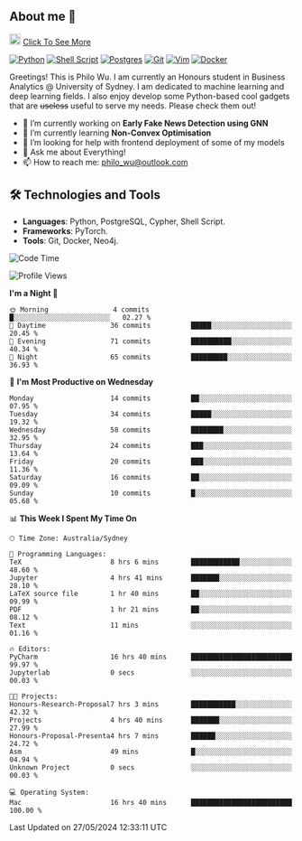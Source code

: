 ## About me 🤗

<a href="#"><img src="https://media.giphy.com/media/hvRJCLFzcasrR4ia7z/giphy.gif" width="20px" height="20px"></a> [Click To See More](https://philowu.notion.site/philowu/Philo-Hao-Wu-8bc7b2a81217493399d7db22df70fbfd)

[![Python](https://img.shields.io/badge/python-3670A0?style=for-the-badge&logo=python&logoColor=ffdd54)](#)
[![Shell Script](https://img.shields.io/badge/shell_script-%23121011.svg?style=for-the-badge&logo=gnu-bash&logoColor=white)](#)
[![Postgres](https://img.shields.io/badge/postgres-%23316192.svg?style=for-the-badge&logo=postgresql&logoColor=white)](#)
[![Git](https://img.shields.io/badge/git-%23F05033.svg?style=for-the-badge&logo=git&logoColor=white)](#)
[![Vim](https://img.shields.io/badge/VIM-%2311AB00.svg?style=for-the-badge&logo=vim&logoColor=white)](#)
[![Docker](https://img.shields.io/badge/docker-%230db7ed.svg?style=for-the-badge&logo=docker&logoColor=white)](#)

Greetings! This is Philo Wu. I am currently an Honours student in Business Analytics \@ University of Sydney. I am dedicated to machine learning and deep learning fields. I also enjoy develop some Python-based cool gadgets that are ~~useless~~ useful to serve my needs. Please check them out!

- 🔭 I’m currently working on **Early Fake News Detection using GNN**
- 🌱 I’m currently learning **Non-Convex Optimisation**
- 🤔 I’m looking for help with frontend deployment of some of my models
- 💬 Ask me about Everything!
- 📫 How to reach me: philo_wu@outlook.com

## 🛠 Technologies and Tools
- **Languages**: Python, PostgreSQL, Cypher, Shell Script.
- **Frameworks**: PyTorch.
- **Tools**: Git, Docker, Neo4j.

<!--START_SECTION:waka-->
![Code Time](http://img.shields.io/badge/Code%20Time-185%20hrs%2050%20mins-blue)

![Profile Views](http://img.shields.io/badge/Profile%20Views-0-blue)

**I'm a Night 🦉** 

```text
🌞 Morning                4 commits           █░░░░░░░░░░░░░░░░░░░░░░░░   02.27 % 
🌆 Daytime                36 commits          █████░░░░░░░░░░░░░░░░░░░░   20.45 % 
🌃 Evening                71 commits          ██████████░░░░░░░░░░░░░░░   40.34 % 
🌙 Night                  65 commits          █████████░░░░░░░░░░░░░░░░   36.93 % 
```
📅 **I'm Most Productive on Wednesday** 

```text
Monday                   14 commits          ██░░░░░░░░░░░░░░░░░░░░░░░   07.95 % 
Tuesday                  34 commits          █████░░░░░░░░░░░░░░░░░░░░   19.32 % 
Wednesday                58 commits          ████████░░░░░░░░░░░░░░░░░   32.95 % 
Thursday                 24 commits          ███░░░░░░░░░░░░░░░░░░░░░░   13.64 % 
Friday                   20 commits          ███░░░░░░░░░░░░░░░░░░░░░░   11.36 % 
Saturday                 16 commits          ██░░░░░░░░░░░░░░░░░░░░░░░   09.09 % 
Sunday                   10 commits          █░░░░░░░░░░░░░░░░░░░░░░░░   05.68 % 
```


📊 **This Week I Spent My Time On** 

```text
🕑︎ Time Zone: Australia/Sydney

💬 Programming Languages: 
TeX                      8 hrs 6 mins        ████████████░░░░░░░░░░░░░   48.60 % 
Jupyter                  4 hrs 41 mins       ███████░░░░░░░░░░░░░░░░░░   28.10 % 
LaTeX source file        1 hr 40 mins        ██░░░░░░░░░░░░░░░░░░░░░░░   09.99 % 
PDF                      1 hr 21 mins        ██░░░░░░░░░░░░░░░░░░░░░░░   08.12 % 
Text                     11 mins             ░░░░░░░░░░░░░░░░░░░░░░░░░   01.16 % 

🔥 Editors: 
PyCharm                  16 hrs 40 mins      █████████████████████████   99.97 % 
Jupyterlab               0 secs              ░░░░░░░░░░░░░░░░░░░░░░░░░   00.03 % 

🐱‍💻 Projects: 
Honours-Research-Proposal7 hrs 3 mins        ███████████░░░░░░░░░░░░░░   42.32 % 
Projects                 4 hrs 40 mins       ███████░░░░░░░░░░░░░░░░░░   27.99 % 
Honours-Proposal-Presenta4 hrs 7 mins        ██████░░░░░░░░░░░░░░░░░░░   24.72 % 
Asm                      49 mins             █░░░░░░░░░░░░░░░░░░░░░░░░   04.94 % 
Unknown Project          0 secs              ░░░░░░░░░░░░░░░░░░░░░░░░░   00.03 % 

💻 Operating System: 
Mac                      16 hrs 40 mins      █████████████████████████   100.00 % 
```


 Last Updated on 27/05/2024 12:33:11 UTC
<!--END_SECTION:waka-->
